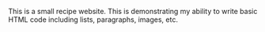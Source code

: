 This is a small recipe website. This is demonstrating my ability to write basic HTML code including lists, paragraphs, images, etc.